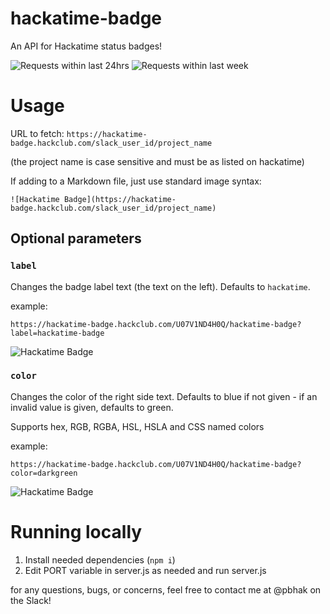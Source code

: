 # hackatime-badge
An API for Hackatime status badges!

![Requests within last 24hrs](https://img.shields.io/badge/dynamic/json?url=https%3A%2F%2Fhackatime-badge.hackclub.com%2Fanalytics&query=%24.requestsInLast24Hours&label=requests%20within%20last%2024%20hours&color=darkgreen)
![Requests within last week](https://img.shields.io/badge/dynamic/json?url=https%3A%2F%2Fhackatime-badge.hackclub.com%2Fanalytics&query=%24.requestsInLast7Days&label=requests%20within%20last%20week&color=purple)

# Usage
URL to fetch: `https://hackatime-badge.hackclub.com/slack_user_id/project_name`

(the project name is case sensitive and must be as listed on hackatime)

If adding to a Markdown file, just use standard image syntax: 
```
![Hackatime Badge](https://hackatime-badge.hackclub.com/slack_user_id/project_name)
```

## Optional parameters
### `label`
Changes the badge label text (the text on the left). Defaults to `hackatime`.

example:
```
https://hackatime-badge.hackclub.com/U07V1ND4H0Q/hackatime-badge?label=hackatime-badge
```
![Hackatime Badge](https://hackatime-badge.hackclub.com/U07V1ND4H0Q/hackatime-badge?label=hackatime-badge)

### `color`
Changes the color of the right side text. Defaults to blue if not given - if an invalid value is given, defaults to green.

Supports hex, RGB, RGBA, HSL, HSLA and CSS named colors

example:
```
https://hackatime-badge.hackclub.com/U07V1ND4H0Q/hackatime-badge?color=darkgreen
```
![Hackatime Badge](https://hackatime-badge.hackclub.com/U07V1ND4H0Q/hackatime-badge?color=darkgreen)

# Running locally
1. Install needed dependencies (`npm i`)
2. Edit PORT variable in server.js as needed and run server.js


for any questions, bugs, or concerns, feel free to contact me at @pbhak on the Slack!
